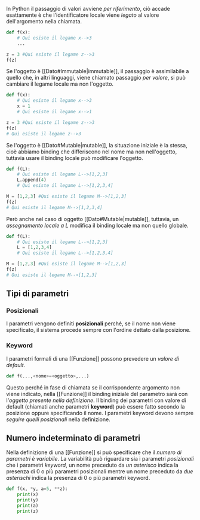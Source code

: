 In Python il passaggio di valori avviene _per riferimento_, ciò accade esattamente è che l'identificatore locale viene _legato_ al valore dell'argomento nella chiamata.
```python
def f(x):
	# Qui esiste il legame x-->3
	...

z = 3 #Qui esiste il legame z-->3
f(z)
```
Se l'oggetto è [[Dato#Immutable|immutable]], il passaggio è assimilabile a quello che, in altri linguaggi, viene chiamato passaggio _per valore_, si può cambiare il legame locale ma non l'oggetto.
```python
def f(x):
	# Qui esiste il legame x-->3
	x = 1
	# Qui esiste il legame x-->1

z = 3 #Qui esiste il legame z-->3
f(z) 
# Qui esiste il legame z-->3
```
Se l'oggetto è [[Dato#Mutable|mutable]], la situazione iniziale è la stessa, cioè abbiamo binding che differiscono nel nome ma non nell'oggetto, tuttavia usare il binding locale può modificare l'oggetto.
```python
def f(L):
	# Qui esiste il legame L-->[1,2,3]
	L.append(4)
	# Qui esiste il legame L-->[1,2,3,4]

M = [1,2,3] #Qui esiste il legame M-->[1,2,3]
f(z) 
# Qui esiste il legame M-->[1,2,3,4]
```
Però anche nel caso di oggetto [[Dato#Mutable|mutable]], tuttavia, un _assegnamento locale a L_ modifica il binding locale ma non quello globale.
```python
def f(L):
	# Qui esiste il legame L-->[1,2,3]
	L = [1,2,3,4]
	# Qui esiste il legame L-->[1,2,3,4]

M = [1,2,3] #Qui esiste il legame M-->[1,2,3]
f(z) 
# Qui esiste il legame M-->[1,2,3]
```

## Tipi di parametri
### Posizionali
I parametri vengono definiti __posizionali__ perché, se il nome non viene specificato, il sistema procede sempre con l'ordine dettato dalla posizione.

### Keyword
I parametri formali di una [[Funzione]] possono prevedere un _valore di default_.
```python
def f(...,<nome>=<oggetto>,...)
```
Questo perché in fase di chiamata se il corrispondente argomento non viene indicato, nella [[Funzione]] il binding iniziale del parametro sarà con l'_oggetto presente nella definizione_.
Il binding dei parametri con valore di default (chiamati anche parametri __keyword__) può essere fatto secondo la posizione oppure specificando il nome.
I parametri keyword devono sempre _seguire quelli posizionali_ nella definizione.

## Numero indeterminato di parametri
Nella definizione di una [[Funzione]] si può specificare che il _numero di parametri è variabile_.
La variabilità può riguardare sia i parametri _posizionali_ che i parametri _keyword_, un nome preceduto da _un asterisco_ indica la presenza di 0 o più parametri posizionali mentre un nome preceduto da _due asterischi_ indica la presenza di 0 o più parametri keyword.
```python
def f(x, *y, a=5, **z):
    print(x)
    print(y)
    print(a)
    print(z)
```
